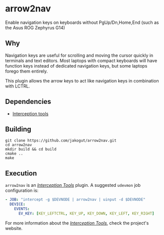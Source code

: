 # arrow2nav

Enable navigation keys on keyboards without PgUp/Dn,Home,End
(such as the Asus ROG Zephyrus G14)

## Why

Navigation keys are useful for scrolling and moving the cursor quickly in
terminals and text editors. Most laptops with compact keyboards will have
function keys instead of dedicated navigation keys, but some laptops forego
them entirely.

This plugin allows the arrow keys to act like navigation keys in combination
with LCTRL.

## Dependencies
- [Interception tools](https://gitlab.com/interception/linux/tools)

## Building
```
git clone https://github.com/jakogut/arrow2nav.git
cd arrow2nav
mkdir build && cd build
cmake ..
make
```

## Execution
`arrow2nav` is an [_Interception Tools_](https://gitlab.com/interception/linux/tools) plugin. A suggested
`udevmon` job configuration is:
```yaml
- JOB: "intercept -g $DEVNODE | arrow2nav | uinput -d $DEVNODE"
  DEVICE:
    EVENTS:
      EV_KEY: [KEY_LEFTCTRL, KEY_UP, KEY_DOWN, KEY_LEFT, KEY_RIGHT]
```

For more information about the [_Interception Tools_](https://gitlab.com/interception/linux/tools), check
the project's website.
